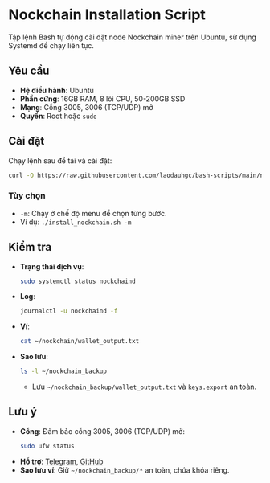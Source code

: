 # Nockchain Installation Script

Tập lệnh Bash tự động cài đặt node Nockchain miner trên Ubuntu, sử dụng Systemd để chạy liên tục.

## Yêu cầu
- **Hệ điều hành**: Ubuntu
- **Phần cứng**: 16GB RAM, 8 lõi CPU, 50-200GB SSD
- **Mạng**: Cổng 3005, 3006 (TCP/UDP) mở
- **Quyền**: Root hoặc `sudo`

## Cài đặt
Chạy lệnh sau để tải và cài đặt:
```bash
curl -O https://raw.githubusercontent.com/laodauhgc/bash-scripts/main/nockchain/install_nockchain.sh && chmod +x install_nockchain.sh && ./install_nockchain.sh
```

### Tùy chọn
- `-m`: Chạy ở chế độ menu để chọn từng bước.
- Ví dụ: `./install_nockchain.sh -m`

## Kiểm tra
- **Trạng thái dịch vụ**:
  ```bash
  sudo systemctl status nockchaind
  ```
- **Log**:
  ```bash
  journalctl -u nockchaind -f
  ```
- **Ví**:
  ```bash
  cat ~/nockchain/wallet_output.txt
  ```
- **Sao lưu**:
  ```bash
  ls -l ~/nockchain_backup
  ```
  - Lưu `~/nockchain_backup/wallet_output.txt` và `keys.export` an toàn.

## Lưu ý
- **Cổng**: Đảm bảo cổng 3005, 3006 (TCP/UDP) mở:
  ```bash
  sudo ufw status
  ```
- **Hỗ trợ**: [Telegram](https://t.me/nockchainproject), [GitHub](https://github.com/zorp-corp/nockchain)
- **Sao lưu ví**: Giữ `~/nockchain_backup/*` an toàn, chứa khóa riêng.
